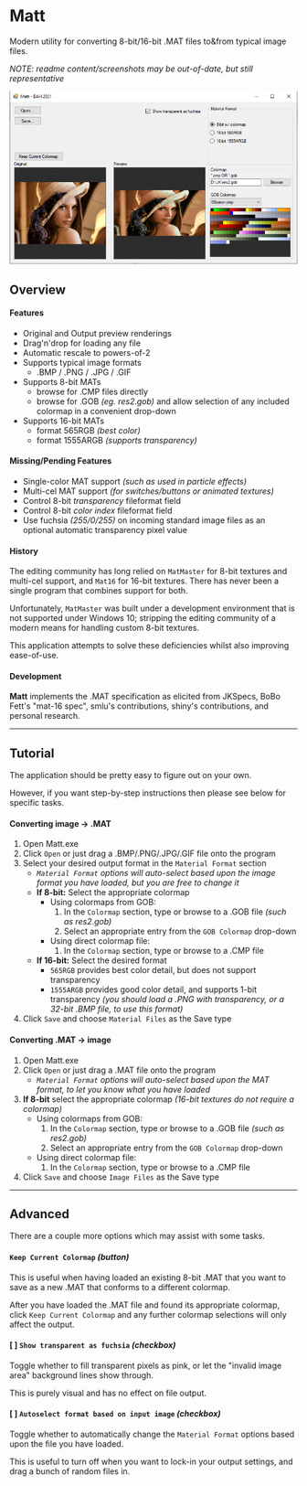 # Matt
Modern utility for converting 8-bit/16-bit .MAT files to&from typical image files.

_NOTE: readme content/screenshots may be out-of-date, but still representative_


![sample screenshot](images/matt.png)

## Overview

#### Features
* Original and Output preview renderings
* Drag'n'drop for loading any file
* Automatic rescale to powers-of-2
* Supports typical image formats
  * .BMP / .PNG / .JPG / .GIF
* Supports 8-bit MATs
  * browse for .CMP files directly
  * browse for .GOB _(eg. res2.gob)_ and allow selection of any included colormap in a convenient drop-down
* Supports 16-bit MATs
  * format 565RGB  _(best color)_
  * format 1555ARGB  _(supports transparency)_


#### Missing/Pending Features
* Single-color MAT support  _(such as used in particle effects)_
* Multi-cel MAT support  _(for switches/buttons or animated textures)_
* Control 8-bit _transparency_ fileformat field
* Control 8-bit _color index_ fileformat field
* Use fuchsia _(255/0/255)_ on incoming standard image files as an optional automatic transparency pixel value


#### History
The editing community has long relied on `MatMaster` for 8-bit textures and multi-cel support, and  `Mat16` for 16-bit textures.
There has never been a single program that combines support for both.

Unfortunately, `MatMaster` was built under a development environment that is not supported under Windows 10;  stripping the editing community of a modern means for handling custom 8-bit textures.

This application attempts to solve these deficiencies whilst also improving ease-of-use.


#### Development
**Matt** implements the .MAT specification as elicited from JKSpecs, BoBo Fett's "mat-16 spec", smlu's contributions, shiny's contributions, and personal research.

---

## Tutorial

The application should be pretty easy to figure out on your own.

However, if you want step-by-step instructions then please see below for specific tasks.

#### Converting image -> .MAT
1. Open Matt.exe
2. Click `Open` or just drag a .BMP/.PNG/.JPG/.GIF file onto the program
3. Select your desired output format in the `Material Format` section
   * _`Material Format` options will auto-select based upon the image format you have loaded, but you are free to change it_
   * **If 8-bit:** Select the appropriate colormap
     * Using colormaps from GOB:
       1. In the `Colormap` section, type or browse to a .GOB file _(such as res2.gob)_
       2. Select an appropriate entry from the `GOB Colormap` drop-down
     * Using direct colormap file:
       1. In the `Colormap` section, type or browse to a .CMP file
   * **If 16-bit:** Select the desired format
     * `565RGB` provides best color detail, but does not support transparency
     * `1555ARGB` provides good color detail, and supports 1-bit transparency _(you should load a .PNG with transparency, or a 32-bit .BMP file, to use this format)_
5. Click `Save` and choose `Material Files` as the Save type

#### Converting .MAT -> image
1. Open Matt.exe
2. Click `Open` or just drag a .MAT file onto the program
   * _`Material Format` options will auto-select based upon the MAT format, to let you know what you have loaded_
3. **If 8-bit** select the appropriate colormap  _(16-bit textures do not require a colormap)_
   * Using colormaps from GOB:
     1. In the `Colormap` section, type or browse to a .GOB file _(such as res2.gob)_
     2. Select an appropriate entry from the `GOB Colormap` drop-down
   * Using direct colormap file:
     1. In the `Colormap` section, type or browse to a .CMP file
4. Click `Save` and choose `Image Files` as the Save type

---

## Advanced

There are a couple more options which may assist with some tasks.

#### `Keep Current Colormap` _(button)_
This is useful when having loaded an existing 8-bit .MAT that you want to save as a new .MAT that conforms to a different colormap.

After you have loaded the .MAT file and found its appropriate colormap, click `Keep Current Colormap`  and any further colormap selections will only affect the output.


#### [ ] `Show transparent as fuchsia` _(checkbox)_
Toggle whether to fill transparent pixels as pink, or let the  "invalid image area"  background lines show through.

This is purely visual and has no effect on file output.


#### [ ] `Autoselect format based on input image` _(checkbox)_
Toggle whether to automatically change the `Material Format` options based upon the file you have loaded.

This is useful to turn off when you want to lock-in your output settings, and drag a bunch of random files in.
